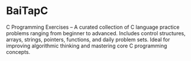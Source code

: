 # BaiTapC
C Programming Exercises – A curated collection of C language practice problems ranging from beginner to advanced. Includes control structures, arrays, strings, pointers, functions, and daily problem sets. Ideal for improving algorithmic thinking and mastering core C programming concepts.

